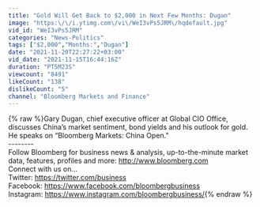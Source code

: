 ```yaml
---
title: "Gold Will Get Back to $2,000 in Next Few Months: Dugan"
image: "https:\/\/i.ytimg.com\/vi\/WeI3vPs5JRM\/hqdefault.jpg"
vid_id: "WeI3vPs5JRM"
categories: "News-Politics"
tags: ["$2,000","Months:","Dugan"]
date: "2021-11-20T22:27:22+03:00"
vid_date: "2021-11-15T16:44:16Z"
duration: "PT5M23S"
viewcount: "8491"
likeCount: "138"
dislikeCount: "5"
channel: "Bloomberg Markets and Finance"
---
```

{% raw %}Gary Dugan, chief executive officer at Global CIO Office, discusses China’s market sentiment, bond yields and his outlook for gold. He speaks on “Bloomberg Markets: China Open.” <br /> --------<br />Follow Bloomberg for business news &amp; analysis, up-to-the-minute market data, features, profiles and more: <a rel="nofollow" target="blank" href="http://www.bloomberg.com">http://www.bloomberg.com</a><br />Connect with us on...<br />Twitter: <a rel="nofollow" target="blank" href="https://twitter.com/business">https://twitter.com/business</a><br />Facebook: <a rel="nofollow" target="blank" href="https://www.facebook.com/bloombergbusiness">https://www.facebook.com/bloombergbusiness</a><br />Instagram: <a rel="nofollow" target="blank" href="https://www.instagram.com/bloombergbusiness/">https://www.instagram.com/bloombergbusiness/</a>{% endraw %}
